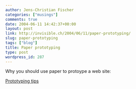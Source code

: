 ```yaml
---
author: Jens-Christian Fischer
categories: ["musings"]
comments: true
date: 2004-06-11 14:42:37+00:00
layout: post
link: http://invisible.ch/2004/06/11/paper-prototyping/
slug: paper-prototyping
tags: ["blog"]
title: Paper prototyping
type: post
wordpress_id: 287
---
```


Why you should use paper to protoype a web site:

[Prototyping tips](http://www.uie.com/articles/prototyping_tips/)
